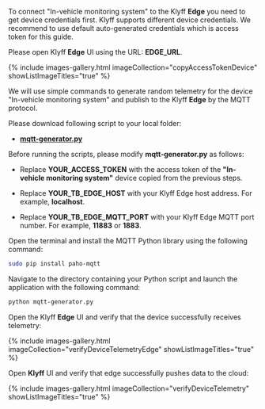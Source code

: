 To connect "In-vehicle monitoring system" to the Klyff **Edge** you need to get device credentials first.
Klyff supports different device credentials. We recommend to use default auto-generated credentials which is access token for this guide.

Please open Klyff **Edge** UI using the URL: **EDGE_URL**.

{% include images-gallery.html imageCollection="copyAccessTokenDevice" showListImageTitles="true" %}

We will use simple commands to generate random telemetry for the device "In-vehicle monitoring system" and publish to the Klyff **Edge** by the MQTT protocol.

Please download following script to your local folder:
- [**mqtt-generator.py**](/docs/{{docsPrefix}}use-cases/resources/data-filtering-traffic-reduce/mqtt-generator.py)

Before running the scripts, please modify **mqtt-generator.py** as follows:

- Replace **YOUR_ACCESS_TOKEN** with the access token of the **"In-vehicle monitoring system"** device copied from the previous steps.

- Replace **YOUR_TB_EDGE_HOST** with your Klyff Edge host address. For example, **localhost**.

- Replace **YOUR_TB_EDGE_MQTT_PORT** with your Klyff Edge MQTT port number. For example, **11883** or **1883**.

Open the terminal and install the MQTT Python library using the following command:

```bash
sudo pip install paho-mqtt
```
Navigate to the directory containing your Python script and launch the application with the following command:

```bash
python mqtt-generator.py
```
Open the Klyff **Edge** UI and verify that the device successfully receives telemetry:

{% include images-gallery.html imageCollection="verifyDeviceTelemetryEdge" showListImageTitles="true" %}

Open **Klyff** UI and verify that edge successfully pushes data to the cloud:

{% include images-gallery.html imageCollection="verifyDeviceTelemetry" showListImageTitles="true" %}
